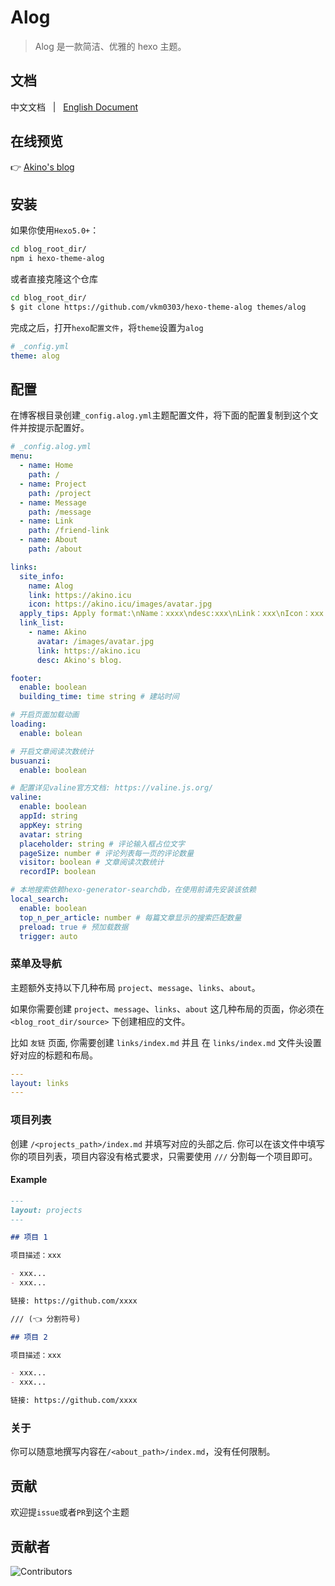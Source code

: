 # Alog

> Alog 是一款简洁、优雅的 hexo 主题。

## 文档

中文文档 &nbsp; | &nbsp; [English Document](/README.md)

## 在线预览

👉 [Akino's blog](https://akino.icu)

## 安装

如果你使用`Hexo5.0+`：

```bash
cd blog_root_dir/
npm i hexo-theme-alog
```

或者直接克隆这个仓库

```bash
cd blog_root_dir/
$ git clone https://github.com/vkm0303/hexo-theme-alog themes/alog
```

完成之后，打开`hexo配置文件`，将`theme`设置为`alog`

```yml
# _config.yml
theme: alog
```

## 配置

在博客根目录创建`_config.alog.yml`主题配置文件，将下面的配置复制到这个文件并按提示配置好。

```yml
# _config.alog.yml
menu:
  - name: Home
    path: /
  - name: Project
    path: /project
  - name: Message
    path: /message
  - name: Link
    path: /friend-link
  - name: About
    path: /about

links:
  site_info:
    name: Alog
    link: https://akino.icu
    icon: https://akino.icu/images/avatar.jpg
  apply_tips: Apply format:\nName：xxxx\ndesc:xxx\nLink：xxx\nIcon：xxx
  link_list:
    - name: Akino
      avatar: /images/avatar.jpg
      link: https://akino.icu
      desc: Akino's blog.

footer:
  enable: boolean
  building_time: time string # 建站时间

# 开启页面加载动画
loading:
  enable: bolean

# 开启文章阅读次数统计
busuanzi:
  enable: boolean

# 配置详见valine官方文档: https://valine.js.org/
valine:
  enable: boolean
  appId: string
  appKey: string
  avatar: string
  placeholder: string # 评论输入框占位文字
  pageSize: number # 评论列表每一页的评论数量
  visitor: boolean # 文章阅读次数统计
  recordIP: boolean

# 本地搜索依赖hexo-generator-searchdb，在使用前请先安装该依赖
local_search:
  enable: boolean
  top_n_per_article: number # 每篇文章显示的搜索匹配数量
  preload: true # 预加载数据
  trigger: auto
```

### 菜单及导航

主题额外支持以下几种布局 `project`、`message`、`links`、`about`。

如果你需要创建 `project`、`message`、`links`、`about` 这几种布局的页面，你必须在 `<blog_root_dir/source>` 下创建相应的文件。

比如 `友链` 页面, 你需要创建 `links/index.md` 并且 在 `links/index.md` 文件头设置好对应的标题和布局。

```yml
---
layout: links
---
```

### 项目列表

创建 `/<projects_path>/index.md` 并填写对应的头部之后. 你可以在该文件中填写你的项目列表，项目内容没有格式要求，只需要使用 `///` 分割每一个项目即可。

#### Example

```md
---
layout: projects
---

## 项目 1

项目描述：xxx

- xxx...
- xxx...

链接: https://github.com/xxxx

/// (👈 分割符号)

## 项目 2

项目描述：xxx

- xxx...
- xxx...

链接: https://github.com/xxxx
```

### 关于

你可以随意地撰写内容在`/<about_path>/index.md`，没有任何限制。

## 贡献

欢迎提`issue`或者`PR`到这个主题

## 贡献者

<img src="https://raw.githubusercontent.com/hexo-theme-alog/contributors/master/contributors.svg" alt="Contributors" style="max-width: 100%;">
